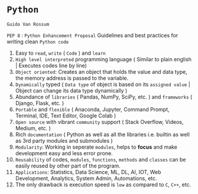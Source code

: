 # `Python`

`Guido Van Rossum`

`PEP 8` : `Python Enhancement Proposal` Guidelines and best practices for writing clean `Python code`

1. Easy to `read`, `write` ( `Code` ) and `learn`
2. `High level interpreted` programming language ( Similar to plain english | Executes codes line by line)
3. `Object oriented`: Creates an object that holds the value and data type, the memory address is passed to the variable. 
4. `Dynamically` typed ( `Data type` of object is based on its `assigned value` | Object can change its data type dynamically )
5. Abundance of `libraries` ( Pandas, NumPy, SciPy, etc. ) and `frameworks` ( Django, Flask, etc. )
6. `Portable` and `flexible` ( Anaconda, Jupyter, Command Prompt, Terminal, IDE, Text Editor, Google Colab )
7. `Open source` with vibrant `community` support ( Stack Overflow, Videos, Medium, etc. )
8. Rich `documentation` ( Python as well as all the libraries i.e. builtin as well as 3rd party modules and submodules )
9. `Modularity`: Working in seperate `modules`, helps to **focus** and make development easy and less error prone.
10. `Reusability` of codes, `modules`, `functions`, `methods` and `classes` can be easily reused by other part of the program.
11. `Applications`: Statistics, Data Science, ML, DL, AI, IOT, Web Development, Analytics, System Admin, Automations, etc.
12. The only drawback is execution speed is `low` as compared to `C`, `C++`, etc.
